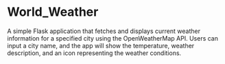 # World_Weather
A simple Flask application that fetches and displays current weather information for a specified city using the OpenWeatherMap API. Users can input a city name, and the app will show the temperature, weather description, and an icon representing the weather conditions.
